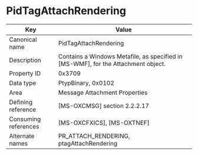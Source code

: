 # PidTagAttachRendering

| Key | Value |
|---|---|
| Canonical name | PidTagAttachRendering |
| Description | Contains a Windows Metafile, as specified in [MS-WMF], for the Attachment object. |
| Property ID | 0x3709 |
| Data type | PtypBinary, 0x0102 |
| Area | Message Attachment Properties |
| Defining reference | [MS-OXCMSG] section 2.2.2.17 |
| Consuming references | [MS-OXCFXICS], [MS-OXTNEF] |
| Alternate names | PR_ATTACH_RENDERING, ptagAttachRendering |
